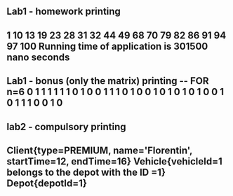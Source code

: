 Lab1 - homework printing  
-- 
1 10 13 19 23 28 31 32 44 49 68 70 79 82 86 91 94 97 100
Running time of application is 301500 nano seconds
--

Lab1 - bonus (only the matrix) printing 
-- FOR n=6 
0 1 1 1 1 1 
1 0 1 0 0 1 
1 1 0 1 0 0 
1 0 1 0 1 0 
1 0 0 1 0 1 
1 1 0 0 1 0 
--

lab2 - compulsory printing 
--
Client{type=PREMIUM, name='Florentin', startTime=12, endTime=16}
Vehicle{vehicleId=1 belongs to the depot with the ID =1}
Depot{depotId=1}
--
